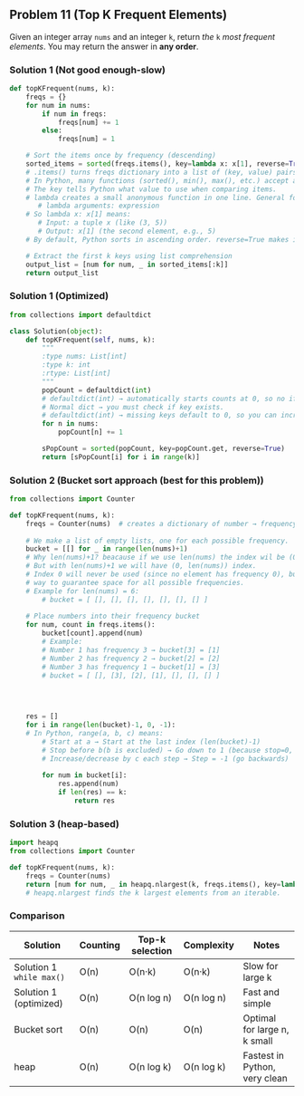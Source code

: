 ## Problem 11 (**Top K Frequent Elements)**

Given an integer array `nums` and an integer `k`, return *the* `k` *most frequent elements*. You may return the answer in **any order**.

### Solution 1 (Not good enough-slow)

```python
def topKFrequent(nums, k):
    freqs = {}
    for num in nums:
        if num in freqs:
            freqs[num] += 1
        else:
            freqs[num] = 1

    # Sort the items once by frequency (descending)
    sorted_items = sorted(freqs.items(), key=lambda x: x[1], reverse=True)
    # .items() turns freqs dictionary into a list of (key, value) pairs
    # In Python, many functions (sorted(), min(), max(), etc.) accept a key argument.
    # The key tells Python what value to use when comparing items.
    # lambda creates a small anonymous function in one line. General form:
       # lambda arguments: expression
    # So lambda x: x[1] means:
       # Input: a tuple x (like (3, 5))
       # Output: x[1] (the second element, e.g., 5)
    # By default, Python sorts in ascending order. reverse=True makes it descending.   

    # Extract the first k keys using list comprehension
    output_list = [num for num, _ in sorted_items[:k]]
    return output_list
```

### Solution 1 (Optimized)

```python
from collections import defaultdict

class Solution(object):
    def topKFrequent(self, nums, k):
        """
        :type nums: List[int]
        :type k: int
        :rtype: List[int]
        """
        popCount = defaultdict(int)
        # defaultdict(int) → automatically starts counts at 0, so no if/else is needed.
        # Normal dict → you must check if key exists.
        # defaultdict(int) → missing keys default to 0, so you can increment directly.
        for n in nums:
            popCount[n] += 1

        sPopCount = sorted(popCount, key=popCount.get, reverse=True)
        return [sPopCount[i] for i in range(k)]
```

### **Solution 2 (Bucket sort approach** (best for this problem))

```python
from collections import Counter

def topKFrequent(nums, k):
    freqs = Counter(nums)  # creates a dictionary of number → frequency.
    
    # We make a list of empty lists, one for each possible frequency.
    bucket = [[] for _ in range(len(nums)+1)
    # Why len(nums)+1? beacause if we use len(nums) the index wil be (0, len(num)-1).
    # But with len(nums)+1 we will have (0, len(nums)) index.
    # Index 0 will never be used (since no element has frequency 0), but it’s a simple
    # way to guarantee space for all possible frequencies.
    # Example for len(nums) = 6:
        # bucket = [ [], [], [], [], [], [], [] ]
    
    # Place numbers into their frequency bucket    
    for num, count in freqs.items():
        bucket[count].append(num)
        # Example:
        # Number 1 has frequency 3 → bucket[3] = [1]
        # Number 2 has frequency 2 → bucket[2] = [2]
        # Number 3 has frequency 1 → bucket[1] = [3]
        # bucket = [ [], [3], [2], [1], [], [], [] ]

        
      

    res = []
    for i in range(len(bucket)-1, 0, -1):
    # In Python, range(a, b, c) means:
        # Start at a → Start at the last index (len(bucket)-1)
        # Stop before b(b is excluded) → Go down to 1 (because stop=0, but 0 is excluded)
        # Increase/decrease by c each step → Step = -1 (go backwards)
        
        for num in bucket[i]:
            res.append(num)
            if len(res) == k:
                return res

```

### **Solution 3 (heap-based)**

```python
import heapq
from collections import Counter

def topKFrequent(nums, k):
    freqs = Counter(nums)
    return [num for num, _ in heapq.nlargest(k, freqs.items(), key=lambda x: x[1])]
    # heapq.nlargest finds the k largest elements from an iterable.
```

### Comparison

| Solution | Counting | Top-k selection | Complexity | Notes |
| --- | --- | --- | --- | --- |
| Solution 1 `while max()` | O(n) | O(n·k) | O(n·k) | Slow for large k |
| Solution 1 (optimized) | O(n) | O(n log n) | O(n log n) | Fast and simple |
| Bucket sort | O(n) | O(n) | O(n) | Optimal for large n, k small |
| heap | O(n) | O(n log k) | O(n log k) | Fastest in Python, very clean |
